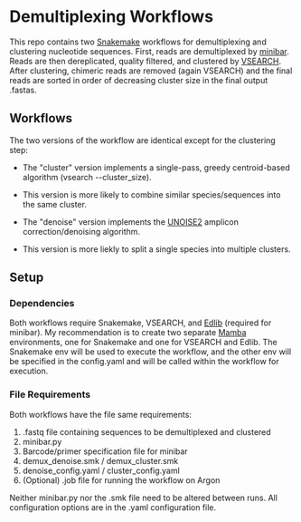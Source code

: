 # Demultiplexing Workflows
This repo contains two [Snakemake](https://snakemake.readthedocs.io/en/stable/index.html) workflows for demultiplexing and clustering nucleotide sequences.
First, reads are demultiplexed by [minibar](https://github.com/calacademy-research/minibar/blob/master/minibar.py).
Reads are then dereplicated, quality filtered, and clustered by [VSEARCH](https://github.com/torognes/vsearch).
After clustering, chimeric reads are removed (again VSEARCH) and the final reads are sorted in order of decreasing cluster size in the final output .fastas.

## Workflows 
The two versions of the workflow are identical except for the clustering step:
* The "cluster" version implements a single-pass, greedy centroid-based algorithm (vsearch --cluster_size).
* This version is more likely to combine similar species/sequences into the same cluster.

* The "denoise" version implements the [UNOISE2](https://drive5.com/usearch/manual/unoise_algo.html) amplicon correction/denoising algorithm.
* This version is more liekly to split a single species into multiple clusters.

## Setup
### Dependencies
Both workflows require Snakemake, VSEARCH, and [Edlib](https://github.com/Martinsos/edlib) (required for minibar).
My recommendation is to create two separate [Mamba](https://mamba.readthedocs.io/en/latest/index.html) environments, one for Snakemake and one for VSEARCH and Edlib.
The Snakemake env will be used to execute the workflow, and the other env will be specified in the config.yaml and will be called within the workflow for execution.

### File Requirements
Both workflows have the file same requirements:
  1. .fastq file containing sequences to be demultiplexed and clustered
  2. minibar.py
  3. Barcode/primer specification file for minibar
  4. demux_denoise.smk / demux_cluster.smk
  5. denoise_config.yaml / cluster_config.yaml
  6. (Optional) .job file for running the workflow on Argon

Neither minibar.py nor the .smk file need to be altered between runs. All configuration options are in the .yaml configuration file.
